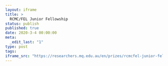 ```yaml
---
layout: iframe
title: >
  RCMC/FEL Junior Fellowship
status: publish
published: true
date: 2020-3-4 00:00:00
meta:
  _edit_last: "1"
type: post
tags:
iframe_src: "https://researchers.mq.edu.au/en/prizes/rcmcfel-junior-fellowship"
---
```

        